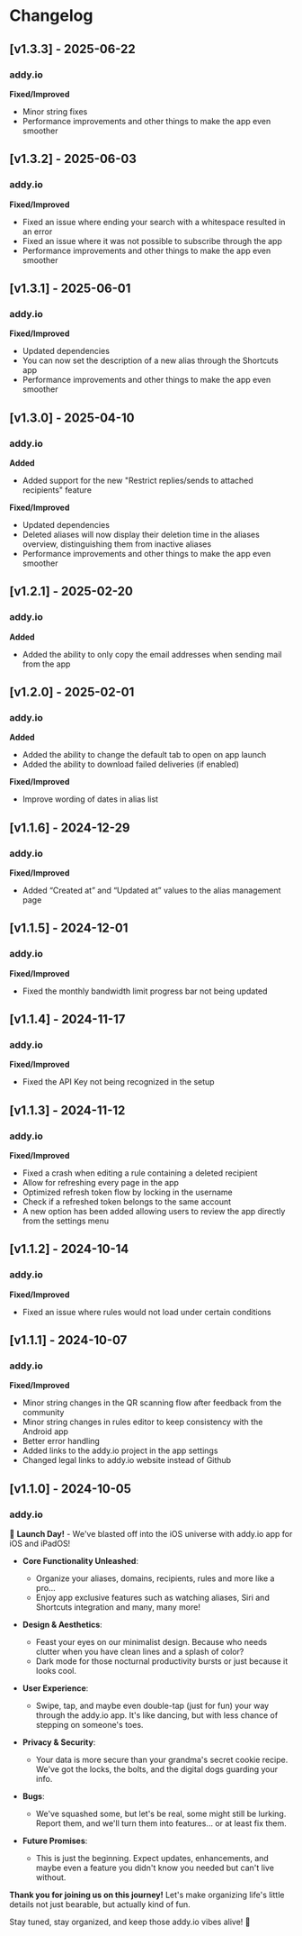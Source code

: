 # Changelog

## [v1.3.3] - 2025-06-22

### addy.io

**Fixed/Improved**

- Minor string fixes
- Performance improvements and other things to make the app even smoother

## [v1.3.2] - 2025-06-03

### addy.io

**Fixed/Improved**

- Fixed an issue where ending your search with a whitespace resulted in an error
- Fixed an issue where it was not possible to subscribe through the app
- Performance improvements and other things to make the app even smoother

## [v1.3.1] - 2025-06-01

### addy.io

**Fixed/Improved**

- Updated dependencies
- You can now set the description of a new alias through the Shortcuts app
- Performance improvements and other things to make the app even smoother

## [v1.3.0] - 2025-04-10

### addy.io

**Added**

- Added support for the new "Restrict replies/sends to attached recipients" feature

**Fixed/Improved**

- Updated dependencies
- Deleted aliases will now display their deletion time in the aliases overview, distinguishing them from inactive aliases
- Performance improvements and other things to make the app even smoother

## [v1.2.1] - 2025-02-20

### addy.io

**Added**
- Added the ability to only copy the email addresses when sending mail from the app

## [v1.2.0] - 2025-02-01

### addy.io

**Added**
- Added the ability to change the default tab to open on app launch
- Added the ability to download failed deliveries (if enabled)

**Fixed/Improved**
- Improve wording of dates in alias list

## [v1.1.6] - 2024-12-29

### addy.io

**Fixed/Improved**
- Added “Created at” and “Updated at” values to the alias management page

## [v1.1.5] - 2024-12-01

### addy.io

**Fixed/Improved**
- Fixed the monthly bandwidth limit progress bar not being updated

## [v1.1.4] - 2024-11-17

### addy.io

**Fixed/Improved**
- Fixed the API Key not being recognized in the setup

## [v1.1.3] - 2024-11-12

### addy.io

**Fixed/Improved**
- Fixed a crash when editing a rule containing a deleted recipient
- Allow for refreshing every page in the app
- Optimized refresh token flow by locking in the username
- Check if a refreshed token belongs to the same account
- A new option has been added allowing users to review the app directly from the settings menu

## [v1.1.2] - 2024-10-14

### addy.io

**Fixed/Improved**
- Fixed an issue where rules would not load under certain conditions

## [v1.1.1] - 2024-10-07

### addy.io

**Fixed/Improved**
- Minor string changes in the QR scanning flow after feedback from the community
- Minor string changes in rules editor to keep consistency with the Android app
- Better error handling
- Added links to the addy.io project in the app settings
- Changed legal links to addy.io website instead of Github

## [v1.1.0] - 2024-10-05

### addy.io

🚀 **Launch Day!** - We've blasted off into the iOS universe with addy.io app for iOS and iPadOS!

- **Core Functionality Unleashed**: 
  - Organize your aliases, domains, recipients, rules and more like a pro...
  - Enjoy app exclusive features such as watching aliases, Siri and Shortcuts integration and many, many more!

- **Design & Aesthetics**: 
  - Feast your eyes on our minimalist design. Because who needs clutter when you have clean lines and a splash of color?
  - Dark mode for those nocturnal productivity bursts or just because it looks cool.

- **User Experience**: 
  - Swipe, tap, and maybe even double-tap (just for fun) your way through the addy.io app. It's like dancing, but with less chance of stepping on someone's toes.
  
- **Privacy & Security**: 
  - Your data is more secure than your grandma's secret cookie recipe. We've got the locks, the bolts, and the digital dogs guarding your info.

- **Bugs**: 
  - We've squashed some, but let's be real, some might still be lurking. Report them, and we'll turn them into features... or at least fix them.

- **Future Promises**: 
  - This is just the beginning. Expect updates, enhancements, and maybe even a feature you didn't know you needed but can't live without.

**Thank you for joining us on this journey!** Let's make organizing life's little details not just bearable, but actually kind of fun. 

Stay tuned, stay organized, and keep those addy.io vibes alive! 🌟
